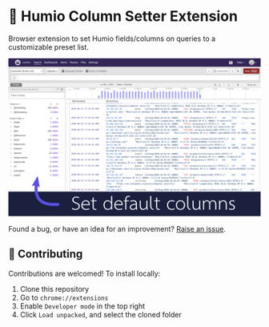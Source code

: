 # 🦉 Humio Column Setter Extension

Browser extension to set Humio fields/columns on queries to a customizable preset list.

![Screenshot of Humio](img/promo.png)

Found a bug, or have an idea for an improvement? [Raise an issue](https://github.com/domdomegg/humio-column-setter/issues).

## 🙌 Contributing

Contributions are welcomed! To install locally:

1. Clone this repository
2. Go to `chrome://extensions`
3. Enable `Developer mode` in the top right
4. Click `Load unpacked`, and select the cloned folder